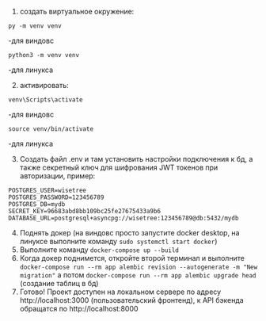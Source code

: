 
1) создать виртуальное окружение:
```commandline
py -m venv venv
```
-для виндовс
```commandline
python3 -m venv venv
```
-для линукса

2) активировать:
```commandline
venv\Scripts\activate
```
-для виндовс

```commandline
source venv/bin/activate
```
-для линукса


3) Создать файл .env и там установить настройки подключения к бд, а также секретный ключ для шифрования JWT токенов при авторизации, пример:
```
POSTGRES_USER=wisetree
POSTGRES_PASSWORD=123456789
POSTGRES_DB=mydb
SECRET_KEY=96683abd8bb109bc25fe27675433a9b6
DATABASE_URL=postgresql+asyncpg://wisetree:123456789@db:5432/mydb
```


4) Поднять докер (на виндовс просто запустите docker desktop, на линуксе выполните команду ```sudo systemctl start docker```)
5) Выполните команду ```docker-compose up --build```
6) Когда докер поднимется, откройте второй терминал и выполните ```docker-compose run --rm app alembic revision --autogenerate -m "New migration"``` а потом ```docker-compose run --rm app alembic upgrade head``` (создание таблиц в бд)
7) Готово! Проект доступен на локальном сервере по адресу http://localhost:3000 (пользовательский фронтенд), к API бэкенда обращатся по http://localhost:8000
